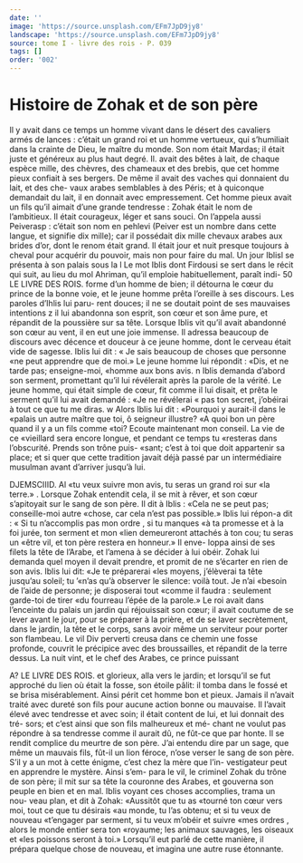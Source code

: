 ```yaml
---
date: ''
image: 'https://source.unsplash.com/EFm7JpD9jy8'
landscape: 'https://source.unsplash.com/EFm7JpD9jy8'
source: tome I - livre des rois - P. 039
tags: []
order: '002'
---
```


# Histoire de Zohak et de son père

Il y avait dans ce temps un homme vivant dans le désert des cavaliers armés de lances : c’était un grand
roi et un homme vertueux, qui s’humiliait dans la crainte de Dieu, le maître du monde. Son nom était Mardas; il était juste et généreux au plus haut degré.
Il. avait des bêtes à lait, de chaque espèce mille,
des chèvres, des chameaux et des brebis, que cet homme pieux confiait à ses bergers. De même il avait des vaches qui donnaient du lait, et des che- vaux arabes semblables à des Péris; et à quiconque demandait du lait, il en donnait avec empressement. Cet homme pieux avait un fils qu’il aimait d’une
grande tendresse : Zohak était le nom de l’ambitieux.
Il était courageux, léger et sans souci. On l’appela
aussi Peiverasp : c’était son nom en pehlevi (Peiver
est un nombre dans cette langue, et signifie dix mille); car il possédait dix mille chevaux arabes aux brides d’or, dont le renom était grand. Il était jour
et nuit presque toujours à cheval pour acquérir du pouvoir, mais non pour faire du mal.
Un jour Iblisl se présenta à son palais sous la
l Le mot Iblis dont Firdousi se sert dans le récit qui suit, au lieu du mol Ahriman, qu’il emploie habituellement, paraît indi-
50 LE LIVRE DES ROIS.
forme d’un homme de bien; il détourna le cœur du
prince de la bonne voie, et le jeune homme prêta l’oreille à ses discours. Les paroles d’Ihlis lui paru-
rent douces; il ne se doutait point de ses mauvaises intentions z il lui abandonna son esprit, son cœur et son âme pure, et répandit de la poussière sur sa
tête. Lorsque Iblis vit qu’il avait abandonné son
cœur au vent, il en eut une joie immense. Il adressa beaucoup de discours avec décence et douceur à ce jeune homme, dont le cerveau était vide de sagesse. Iblis lui dit : « Je sais beaucoup de choses que personne «ne peut apprendre que de moi.» Le jeune homme lui répondit : «Dis, et ne tarde pas; enseigne-moi, «homme aux bons avis. n Iblis demanda d’abord son serment, promettant qu’il lui révélerait après la
parole de la vérité. Le jeune homme, qui était simple de cœur, fit comme il lui disait, et prêta le serment qu’il lui avait demandé : «Je ne révélerai
« pas ton secret, j’obéirai à tout ce que tu me diras. w
Alors Iblis lui dit : «Pourquoi y aurait-il dans le «palais un autre maître que toi, ô seigneur illustre?
«A quoi bon un père quand il y a un fils comme «toi? Ecoute maintenant mon conseil. La vie de ce «vieillard sera encore longue, et pendant ce temps tu «resteras dans l’obscurité. Prends son trône puis-
«sant; c’est à toi que doit appartenir sa place; et si
quer que cette tradition javait déjà passé par un intermédiaire musulman avant d’arriver jusqu’à lui.

DJEMSCIIID. Al «tu veux suivre mon avis, tu seras un grand roi sur
«la terre.» .
Lorsque Zohak entendit cela, il se mit à rêver, et
son cœur s’apitoyait sur le sang de son père. Il dit
à Iblis : «Cela ne se peut pas; conseille-moi autre «chose, car cela n’est pas possible.» Iblis lui répon-a
dit : « Si tu n’accomplis pas mon ordre , si tu manques
«à ta promesse et à la foi jurée, ton serment et mon
«lien demeureront attachés à ton cou; tu seras un
«être vil, et ton père restera en honneur.» Il enve- loppa ainsi de ses filets la tête de l’Arabe, et l’amena
à se décider à lui obéir. Zohak lui demanda quel moyen il devait prendre, et promit de ne s’écarter en rien de son avis. Iblis lui dit: «Je te préparerai «les moyens, j’élèverai ta tête jusqu’au soleil; tu
’«n’as qu’à observer le silence: voilà tout. Je n’ai
«besoin de l’aide de personne; je disposerai tout
«comme il faudra : seulement garde-toi de tirer «du fourreau l’épée de la parole.»
Le roi avait dans l’enceinte du palais un jardin
qui réjouissait son cœur; il avait coutume de se lever avant le jour, pour se préparer à la prière, et
de se laver secrètement, dans le jardin, la tête et le corps, sans avoir même un serviteur pour porter son flambeau. Le vil Div perverti creusa dans ce chemin une fosse profonde, couvrit le précipice avec des broussailles, et répandit de la terre dessus. La nuit vint, et le chef des Arabes, ce prince puissant

A? LE LIVRE DES ROIS.
et glorieux, alla vers le jardin; et lorsqu’il se fut approché du lien où était la fosse, son étoile pâlit:
il tomba dans le fossé et se brisa misérablement. Ainsi périt cet homme bon et pieux. Jamais il n’avait traité avec dureté son fils pour aucune action bonne ou mauvaise. Il l’avait élevé avec tendresse et avec soin; il était content de lui, et lui donnait des tré-
sors; et c’est ainsi que son fils malheureux et mé- chant ne voulut pas répondre à sa tendresse comme il aurait dû, ne fût-ce que par honte. Il se rendit complice du meurtre de son père. J’ai entendu dire
par un sage, que même un mauvais fils, fût-il un lion féroce, n’ose verser le sang de son père. S’il y a
un mot à cette énigme, c’est chez la mère que l’in- vestigateur peut en apprendre le mystère. Ainsi s’em- para le vil, le criminel Zohak du trône de son père; il mit sur sa tête la couronne des Arabes, et gouverna son peuple en bien et en mal.
Iblis voyant ces choses accomplies, trama un nou- veau plan, et dit à Zohak: «Aussitôt que tu as «tourné ton cœur vers moi, tout ce que tu désirais
«au monde, tu l’as obtenu; et si tu veux de nouveau «t’engager par serment, si tu veux m’obéir et suivre
«mes ordres , alors le monde entier sera ton «royaume; les animaux sauvages, les oiseaux et «les poissons seront à toi.» Lorsqu’il eut parlé de
cette manière, il prépara quelque chose de nouveau, et imagina une autre ruse étonnante.
